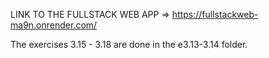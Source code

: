 LINK TO THE FULLSTACK WEB APP => https://fullstackweb-ma9n.onrender.com/

The exercises 3.15 - 3.18 are done in the e3.13-3.14 folder.
